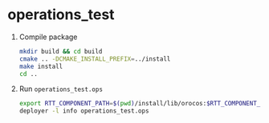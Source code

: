 # operations_test


1. Compile package

   ```sh
   mkdir build && cd build
   cmake .. -DCMAKE_INSTALL_PREFIX=../install
   make install
   cd ..
   ```

2. Run `operations_test.ops`

   ```sh
   export RTT_COMPONENT_PATH=$(pwd)/install/lib/orocos:$RTT_COMPONENT_PATH
   deployer -l info operations_test.ops
   ```
   
